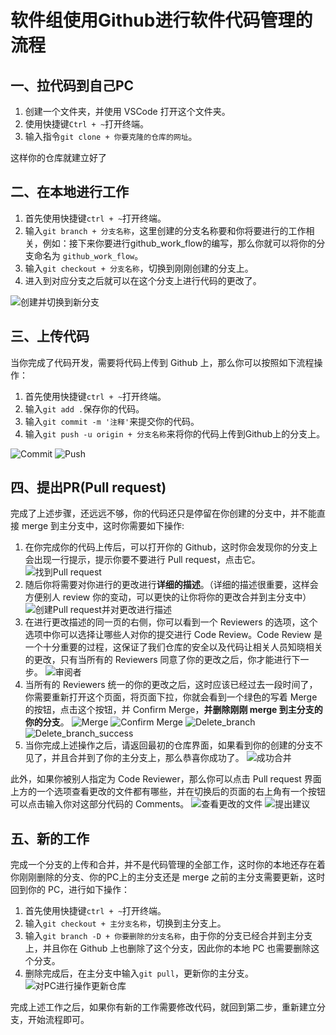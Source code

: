 # 软件组使用Github进行软件代码管理的流程

## 一、拉代码到自己PC

1. 创建一个文件夹，并使用 VSCode 打开这个文件夹。
2. 使用快捷键`Ctrl + ~`打开终端。
3. 输入指令`git clone + 你要克隆的仓库的网址`。

这样你的仓库就建立好了

## 二、在本地进行工作

1. 首先使用快捷键`ctrl + ~`打开终端。
2. 输入`git branch + 分支名称`，这里创建的分支名称要和你将要进行的工作相关，例如：接下来你要进行github_work_flow的编写，那么你就可以将你的分支命名为 `github_work_flow`。
3. 输入`git checkout + 分支名称`，切换到刚刚创建的分支上。
4. 进入到对应分支之后就可以在这个分支上进行代码的更改了。

![创建并切换到新分支](./Photos/Checkout_new_branch.png)

## 三、上传代码

当你完成了代码开发，需要将代码上传到 Github 上，那么你可以按照如下流程操作：

1. 首先使用快捷键`ctrl + ~`打开终端。
2. 输入`git add .`保存你的代码。
3. 输入`git commit -m '注释'`来提交你的代码。
4. 输入`git push -u origin + 分支名称`来将你的代码上传到Github上的分支上。

![Commit](./Photos/Commit.png)
![Push](./Photos/Push.png)

## 四、提出PR(Pull request)

完成了上述步骤，还远远不够，你的代码还只是停留在你创建的分支中，并不能直接 merge 到主分支中，这时你需要如下操作:

1. 在你完成你的代码上传后，可以打开你的 Github，这时你会发现你的分支上会出现一行提示，提示你要不要进行 Pull request，点击它。
![找到Pull request](./Photos/Pull_request.png)
2. 随后你将需要对你进行的更改进行**详细的描述**。（详细的描述很重要，这样会方便别人 review 你的变动，可以更快的让你将你的更改合并到主分支中）
![创建Pull request并对更改进行描述](./Photos/Create_pull_request.png)
3. 在进行更改描述的同一页的右侧，你可以看到一个 Reviewers 的选项，这个选项中你可以选择让哪些人对你的提交进行 Code Review。Code Review 是一个十分重要的过程，这保证了我们仓库的安全以及代码让相关人员知晓相关的更改，只有当所有的 Reviewers 同意了你的更改之后，你才能进行下一步。
![审阅者](./Photos/Reviewer.png)
4. 当所有的 Reviewers 统一的你的更改之后，这时应该已经过去一段时间了，你需要重新打开这个页面，将页面下拉，你就会看到一个绿色的写着 Merge 的按钮，点击这个按钮，并 Confirm Merge，**并删除刚刚 merge 到主分支的你的分支**。
![Merge](./Photos/Merge_1.png)
![Confirm Merge](./Photos/Merge_Confirm.png)
![Delete_branch](./Photos/Delete_branch.png)
![Delete_branch_success](./Photos/Delete_branch_success.png)
5. 当你完成上述操作之后，请返回最初的仓库界面，如果看到你的创建的分支不见了，并且合并到了你的主分支上，那么恭喜你成功了。
![成功合并](./Photos/Successfully_merge.png)

此外，如果你被别人指定为 Code Reviewer，那么你可以点击 Pull request 界面上方的一个选项查看更改的文件都有哪些，并在切换后的页面的右上角有一个按钮可以点击输入你对这部分代码的 Comments。
![查看更改的文件](./Photos/Change_files.png)
![提出建议](./Photos/Comments.png)

## 五、新的工作

完成一个分支的上传和合并，并不是代码管理的全部工作，这时你的本地还存在着你刚刚删除的分支、你的PC上的主分支还是 merge 之前的主分支需要更新，这时回到你的 PC，进行如下操作：

1. 首先使用快捷键`ctrl + ~`打开终端。
2. 输入`git checkout + 主分支名称`，切换到主分支上。
3. 输入`git branch -D + 你要删除的分支名称`，由于你的分支已经合并到主分支上，并且你在 Github 上也删除了这个分支，因此你的本地 PC 也需要删除这个分支。
4. 删除完成后，在主分支中输入`git pull`，更新你的主分支。
![对PC进行操作更新仓库](./Photos/PC_git_pull.png)

完成上述工作之后，如果你有新的工作需要修改代码，就回到第二步，重新建立分支，开始流程即可。
